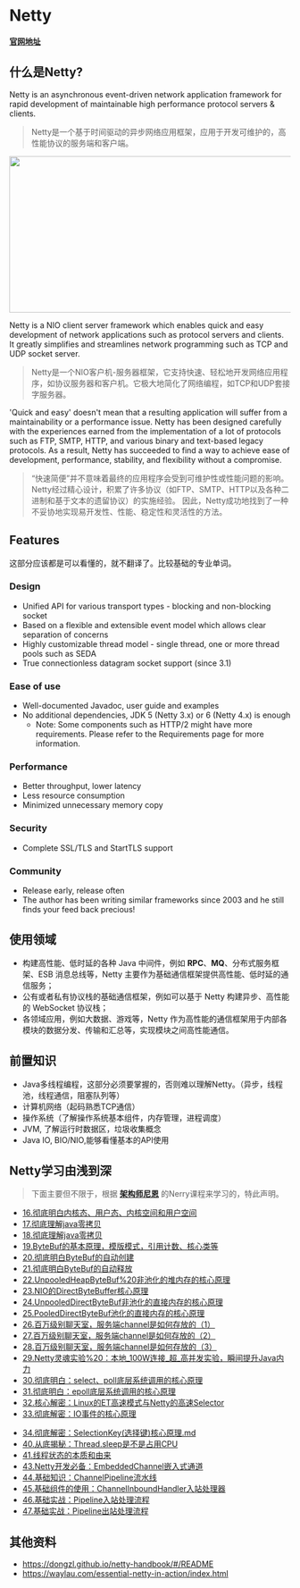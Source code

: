 # Netty

[**官网地址**](https://netty.io/)

## 什么是Netty?

Netty is an asynchronous event-driven network application framework for rapid development of maintainable high performance protocol servers & clients.

> Netty是一个基于时间驱动的异步网络应用框架，应用于开发可维护的，高性能协议的服务端和客户端。

<img src="https://oscimg.oschina.net/oscnet/up-ed74a2022b9f89d51bcf32c18aa755120c9.png" width=550 height=280>


Netty is a NIO client server framework which enables quick and easy development of network applications such as protocol servers and clients. It greatly simplifies and streamlines network programming such as TCP and UDP socket server.

>  Netty是一个NIO客户机-服务器框架，它支持快速、轻松地开发网络应用程序，如协议服务器和客户机。它极大地简化了网络编程，如TCP和UDP套接字服务器。

'Quick and easy' doesn't mean that a resulting application will suffer from a maintainability or a performance issue. Netty has been designed carefully with the experiences earned from the implementation of a lot of protocols such as FTP, SMTP, HTTP, and various binary and text-based legacy protocols. As a result, Netty has succeeded to find a way to achieve ease of development, performance, stability, and flexibility without a compromise.

> “快速简便”并不意味着最终的应用程序会受到可维护性或性能问题的影响。Netty经过精心设计，积累了许多协议（如FTP、SMTP、HTTP以及各种二进制和基于文本的遗留协议）的实施经验。 因此，Netty成功地找到了一种不妥协地实现易开发性、性能、稳定性和灵活性的方法。



## Features

这部分应该都是可以看懂的，就不翻译了。比较基础的专业单词。

### Design
- Unified API for various transport types - blocking and non-blocking socket
- Based on a flexible and extensible event model which allows clear separation of concerns
- Highly customizable thread model - single thread, one or more thread pools such as SEDA
- True connectionless datagram socket support (since 3.1)

### Ease of use
- Well-documented Javadoc, user guide and examples
- No additional dependencies, JDK 5 (Netty 3.x) or 6 (Netty 4.x) is enough
	- Note: Some components such as HTTP/2 might have more requirements. Please refer to the Requirements page for more information.

### Performance
- Better throughput, lower latency
- Less resource consumption
- Minimized unnecessary memory copy

### Security
- Complete SSL/TLS and StartTLS support

### Community
- Release early, release often
- The author has been writing similar frameworks since 2003 and he still finds your feed back precious!


## 使用领域

- 构建高性能、低时延的各种 Java 中间件，例如 **RPC**、**MQ**、分布式服务框架、ESB 消息总线等，Netty 主要作为基础通信框架提供高性能、低时延的通信服务；
- 公有或者私有协议栈的基础通信框架，例如可以基于 Netty 构建异步、高性能的 WebSocket 协议栈；
- 各领域应用，例如大数据、游戏等，Netty 作为高性能的通信框架用于内部各模块的数据分发、传输和汇总等，实现模块之间高性能通信。


## 前置知识

- Java多线程编程，这部分必须要掌握的，否则难以理解Netty。（异步，线程池，线程通信，阻塞队列等）
- 计算机网络（起码熟悉TCP通信）
- 操作系统（了解操作系统基本组件，内存管理，进程调度）
- JVM, 了解运行时数据区，垃圾收集概念
- Java IO, BIO/NIO,能够看懂基本的API使用



## Netty学习由浅到深

> 下面主要但不限于，根据 [**架构师尼恩**](https://www.cnblogs.com/crazymakercircle/) 的Nerry课程来学习的，特此声明。

- [16.彻底明白内核态、用户态、内核空间和用户空间](https://github.com/geekibli/netty/blob/gaolei/note/16.彻底明白内核态、用户态、内核空间和用户空间.md)
- [17.彻底理解java零拷贝](https://github.com/geekibli/netty/blob/gaolei/note/17.彻底明白java零拷贝.md)
- [18.彻底理解java零拷贝](https://github.com/geekibli/netty/blob/gaolei/note/18彻底理解java零拷贝.md)
- [19.ByteBuf的基本原理，模版模式，引用计数、核心类等](https://github.com/geekibli/netty/blob/gaolei/note/19.ByteBuf的基本原理，模版模式，引用计数、核心类等.md)
- [20.彻底明白ByteBuf的自动创建](https://github.com/geekibli/netty/blob/gaolei/note/20.彻底明白ByteBuf的自动创建.md)
- [21.彻底明白ByteBuf的自动释放](https://github.com/geekibli/netty/blob/gaolei/note/21.彻底明白ByteBuf的自动释放.md)
- [22.UnpooledHeapByteBuf%20非池化的堆内存的核心原理](https://github.com/geekibli/netty/blob/gaolei/note/22学习盛宴：UnpooledHeapByteBuf%20非池化的堆内存的核心原理.md)
- [23.NIO的DirectByteBuffer核心原理](https://github.com/geekibli/netty/blob/gaolei/note/23.学习盛宴：NIO的DirectByteBuffer核心原理.md)
- [24.UnpooledDirectByteBuf非池化的直接内存的核心原理](https://github.com/geekibli/netty/blob/gaolei/note/24学习盛宴：UnpooledDirectByteBuf非池化的直接内存的核心原理.md)
- [25.PooledDirectByteBuf池化的直接内存的核心原理](https://github.com/geekibli/netty/blob/gaolei/note/25.PooledDirectByteBuf池化的直接内存的核心原理.md)
- [26.百万级别聊天室，服务端channel是如何存放的（1）](https://github.com/geekibli/netty/blob/gaolei/note/26.百万级别聊天室，服务端channel是如何存放的（1）.md)
- [27.百万级别聊天室，服务端channel是如何存放的（2）](https://github.com/geekibli/netty/blob/gaolei/note/27.百万级别聊天室，服务端channel是如何存放的（2）.md)
- [28.百万级别聊天室，服务端channel是如何存放的（3）](https://github.com/geekibli/netty/blob/gaolei/note/28.百万级别聊天室，服务端channel是如何存放的（3）.md)
- [29.Netty灵魂实验%20：本地_100W连接_超_高并发实验，瞬间提升Java内力](https://github.com/geekibli/netty/blob/gaolei/note/29.Netty灵魂实验%20：本地_100W连接_超_高并发实验，瞬间提升Java内力.md)
- [30.彻底明白：select、poll底层系统调用的核心原理](https://github.com/geekibli/netty/blob/gaolei/note/30.彻底明白：select、poll%20底层系统调用的核心原理.md)
- [31.彻底明白：epoll底层系统调用的核心原理](https://github.com/geekibli/netty/blob/gaolei/note/31.彻底明白：epoll%20底层系统调用的核心原理.md)
- [32.核心解密：Linux的ET高速模式与Netty的高速Selector](https://github.com/geekibli/netty/blob/gaolei/note/32.核心解密：Linux的ET高速模式与Netty的高速Selector.md)
- [33.彻底解密：IO事件的核心原理](https://github.com/geekibli/netty/blob/gaolei/note/33.彻底解密：IO事件的核心原理.md)
<!-- - [34.彻底解密：SelectionKey (选择键) 核心原理]()
- [35.彻底明白：Selector(选择器) 核心原理]()
- [36.最强揭秘：Selector.open() 选择器打开的底层原理]()
- [37.最强揭秘：Selector.register() 注册的底层原理]()
- [38.最强揭秘：Selector.select() 事件查询的底层原理]()
- [39.最强揭秘：Selector.wakeup() 唤醒的底层原理]() -->
- [34.彻底解密：SelectionKey(选择键)核心原理.md](https://github.com/geekibli/netty/blob/gaolei/note/34.彻底解密：SelectionKey%20(选择键)%20核心原理.md)
- [40.从底揭秘：Thread.sleep是不是占用CPU](https://github.com/geekibli/netty/blob/gaolei/note/40.从底揭秘：Thread.sleep是不是占用CPU.md)
- [41.线程状态的本质和由来](https://github.com/geekibli/netty/blob/gaolei/note/41.线程状态的本质和由来.md)
- [43.Netty开发必备：EmbeddedChannel嵌入式通道](https://github.com/geekibli/netty/blob/gaolei/note/43.Netty开发必备：EmbeddedChannel嵌入式通道.md)
- [44.基础知识：ChannelPipeline流水线](https://github.com/geekibli/netty/blob/gaolei/note/44.基础知识：ChannelPipeline流水线.md)
- [45.基础组件的使用：ChannelInboundHandler入站处理器](https://github.com/geekibli/netty/blob/gaolei/note/45.基础组件的使用：ChannelInboundHandler入站处理器.md)
- [46.基础实战：Pipeline入站处理流程](https://github.com/geekibli/netty/blob/gaolei/note/46.基础实战：Pipeline入站处理流程.md)
- [47.基础实战：Pipeline出站处理流程](https://github.com/geekibli/netty/blob/gaolei/note/47.基础实战：Pipeline出站处理流程.md)


## 其他资料

- https://dongzl.github.io/netty-handbook/#/README
- https://waylau.com/essential-netty-in-action/index.html






